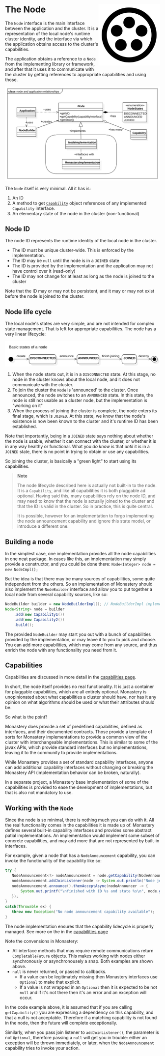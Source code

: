 # The Node <span style="float:right">![logo](monastery_logo_100.svg)<span>

The `Node` interface is the main interface between the application and the cluster. It is a representation of the local node's runtime cluster identity, and the interface via which the application obtains access to the cluster's capabilities.

The application obtains a reference to a `Node` from the implementing library or framework, and after that it uses it to communicate with the cluster by getting references to appropriate capabilities and using those.

![node model](node_and_application_relationships.svg)

The `Node` itself is very minimal. All it has is:

1. An ID
2. A method to get [`Capability`](Capabilities.md) object references of any implemented `Capability` interface.
3. An elementary state of the node in the cluster (non-functional)

## Node ID

The node ID represents the runtime identity of the local node in the cluster.

* The ID must be unique cluster-wide. This is enforced by the implementation.
* The ID may be `null` until the node is in a `JOINED` state
* The ID is provided by the implementation and the application may not have control over it (read-only)
* The ID may not change for at least as long as the node is joined to the cluster

Note that the ID may or may not be persistent, and it may or may not exist before the node is joined to the cluster.

## Node life cycle

The local node's states are very simple, and are not intended for complex state management. That is left for appropriate capabilities. The node has a very linear lifecycle:


![states](base_node_states.svg)

1. When the node starts out, it is in a `DISCONNECTED` state. At this stage, no node in the cluster knows about the local node, and it does not communicate with the cluster.
2. To join the cluster the `Node` is 'announced' to the cluster. Once announced, the node switches to an `ANNOUNCED` state. In this state, the node is still not usable as a cluster node, but the implementation is "working on it"
3. When the process of joining the cluster is complete, the node enters its final stage, which is `JOINED`. At this state, we know that the node's existence is now been known to the cluster and it's runtime ID has been established.

Note that importantly, being in a `JOINED` state says nothing about whether the node is usable, whether it can connect with the cluster, or whether it is in any way healthy or functional. What you *do know* is that *until* it is in a `JOINED` state, there is no point in trying to obtain or use any capabilities.

So joining the cluster, is basically a "green light" to start using its capabilities.

> **Note**
> 
> The node lifecycle described here is actually not built-in to the node. 
> It is a `Capability`, and like all capabilities it is both pluggable ad optional.
> Having said this, many capabilities rely on the node ID, and may need to know that the node is actually joined to the cluster and that the ID is valid in the cluster. So in practice, this is quite central. 
> 
> It is possible, however for an implementation to forgo implementing the node announcement capability and ignore this state model, or introduce a different one.

## Building a node
In the simplest case, one implementation provides all the node capabilities in one neat package. In cases like this, an implementation may simply provide a constructor, and you could be done there: `Node<Integer> node = new NodeImpl();`

But the idea is that there may be many sources of capabilities, some quite independent from the others. So an implementation of Monastery should also implement the `NodeBuilder` interface and allow you to put together a local node from several capability sources, like so:

```Java
NodeBuilder builder = new NodeBuilderImpl(); // NodeBuilderImpl implements NodeBuilder
Node<String> node = builder
    .add(new Capability1())
    .add(new Capability2())
    .build();
```

The provided `NodeBuilder` may start you out with a bunch of capabilities provided by the implementation, or may leave it to you to pick and choose. You can add more capabilities, which may come from any source, and thus enrich the node with any functionality you need from it.

## Capabilities
Capabilities are discussed in more detail in the [capabilities page](Capabilities.md).

In short, the node itself provides no real functionality. It is just a container for pluggable capabilities, which are all entirely optional. Monastery is unopinionated about what capabilities a cluster should have, nor has it any opinion on what algorithms should be used or what their attributes should be.

So what is the point?

Monastery does provide a set of predefined capabilities, defined as interfaces, and their documented contracts. Those provide a template of sorts for Monastery implementations to provide a common view of the cluster with interchangeable implementations. This is similar to some of the javax APIs, which provide standard interfaces but no implementations, leaving it to the community to provide implementations.

While Monastery provides a set of standard capability interfaces, anyone can add additional capability interfaces without changing or breaking the Monastery API (implementation behavior can be broken, naturally).

In a separate project, a Monastery base implementation of some of the capabilities is provided to ease the development of implementations, but that is also not mandatory to use.

## Working with the `Node`

Since the node is so minimal, there is nothing much you can do with it. All the real functionality comes in the capabilities it is made up of. Monastery defines several built-in capability interfaces and provides some abstract patial implementations. An implementation would implement some subset of concrete capabilities, and may add more that are not represented by built-in interfaces.

For example, given a node that has a `NodeAnnouncement` capability, you can invoke the functionality of the capability like so:

```Java
try {
   NodeAnnouncement<?> nodeAnnouncement = node.getCapability(NodeAnnouncement.class).get();
   nodeAnnouncement.addJoinListener(node -> System.out.println("Node joined (known via callback)"));
   nodeAnnouncement.announce().thenAcceptAsync(nodeAnnouncer -> {
       System.out.printf("\nfinished with ID %s and state %s\n", node.getId(), nodeAnnouncer.getState()); // state is JOINED
   });
}
catch(Throwable ex) {
   throw new Exception("No node announcement capability available");
}
```

The node implementation ensures that the capability lidecycle is properly managed. See more on the in the [capabilities page](Capabilities.md)

Note the convensions in Monastery:
* All interface methods that may require remote communications return `CompletableFuture` objects. This makes working with nodes either synchronously or asynchronousely a snap. Both examples are shown above.
* `null` is never returned, or passed to callbacks.
  * If a value can be legitimately missing then Monastery interfaces use `Optional` to make that explicit.
  * If a value is not wrapped in an `Optional` then it is expected to be not `null` and if it's not there then it's an error and an exception will occur.

In the code example above, it is assumed that if you are calling `getCapability()` you are expressing a dependency on this capability, and that a null is not acceptable. Therefore if a matching capability is not found in the node, then the future will complete exceptionally.

Similarly, when you pass join listener to `addJoinListener()`, the parameter is not `Optional`, therefore passing a `null` will get you in trouble: either an exception will be thrown immediately, or later, when the `NodeAnnouncement` capability tries to invoke your action.
